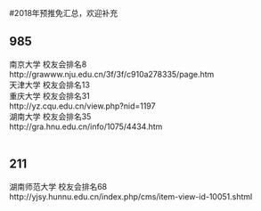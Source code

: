 #2018年预推免汇总，欢迎补充<br/>
<h2>985</h2>
南京大学 校友会排名8<br/>
http://grawww.nju.edu.cn/3f/3f/c910a278335/page.htm<br/>
天津大学 校友会排名13<br/>
重庆大学 校友会排名31<br/>
http://yz.cqu.edu.cn/view.php?nid=1197<br/>
湖南大学 校友会排名35<br/>
http://gra.hnu.edu.cn/info/1075/4434.htm <br/><br/>
<h2>211</h2>
湖南师范大学 校友会排名68<br/>
http://yjsy.hunnu.edu.cn/index.php/cms/item-view-id-10051.shtml<br/>

